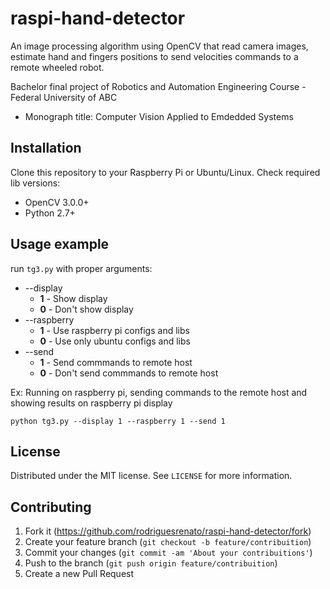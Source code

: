 # raspi-hand-detector
An image processing algorithm using OpenCV that read camera images, estimate hand and fingers positions to send velocities commands to a remote wheeled robot.

Bachelor final project of Robotics and Automation Engineering Course - Federal University of ABC
* Monograph title: Computer Vision Applied to Emdedded Systems

## Installation
Clone this repository to your Raspberry Pi or Ubuntu/Linux.
Check required lib versions:
- OpenCV 3.0.0+
- Python 2.7+

## Usage example
run `tg3.py` with proper arguments:
* --display
    * **1** - Show display
    * **0** - Don't show display
* --raspberry
    * **1** - Use raspberry pi configs and libs
    * **0** - Use only ubuntu configs and libs
* --send
    * **1** - Send commmands to remote host
    * **0** - Don't send commmands to remote host

Ex: Running on raspberry pi, sending commands to the remote host and showing results on raspberry pi display
```
python tg3.py --display 1 --raspberry 1 --send 1
```

## License
Distributed under the MIT license. See ``LICENSE`` for more information.

## Contributing
1. Fork it (<https://github.com/rodriguesrenato/raspi-hand-detector/fork>)
2. Create your feature branch (`git checkout -b feature/contribuition`)
3. Commit your changes (`git commit -am 'About your contribuitions'`)
4. Push to the branch (`git push origin feature/contribuition`)
5. Create a new Pull Request


